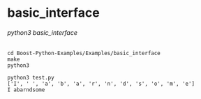 # basic_interface

###### python3 basic_interface

	cd Boost-Python-Examples/Examples/basic_interface
	make
    python3

    python3 test.py 
    ['I', ' ', 'a', 'b', 'a', 'r', 'n', 'd', 's', 'o', 'm', 'e']
    I abarndsome

